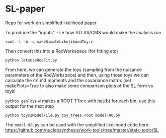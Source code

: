 # SL-paper
Repo for work on simplified likelihood paper

To produce the "inputs" - i.e how ATLAS/CMS would make the analysis run 

  `root -l -b -q makeSimpleLikelihoodToy.c`

Then convert this into a RooWorkspace (for fitting etc)

  `python letsUseRooFit.py`

From here, we can generate the toys (sampling from the nuisance parameters of the RooWorkspace) and then,
using those toys we can calculate the m1,m3 moments and the covariance matrix (set  makePlots=True to also make some 
comparison plots of the SL form vs toys)
 
  `python genToys`  # makes a ROOT TTree with hat{b} for each bin, use this output for the next step

`python toys2ModelFile.py toy_trees.root model-90.py` 

The `model-90.py` can be used with the simplified likelihood code here: https://github.com/nucleosynthesis/work-tools/tree/master/stats-tools/SL 
